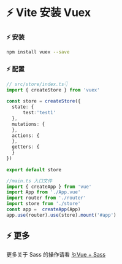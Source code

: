 # ⚡ Vite 安装 Vuex


### ⚡ 安装
```sh
npm install vuex --save
```
### ⚡ 配置
```ts
// src/store/index.ts👇
import { createStore } from 'vuex'
 
const store = createStore({
  state: {  
	  test:'test1'
  },
  mutations: {   
  },
  actions: {
  },
  getters: {
  }
})
 
export default store
```
```ts
//main.ts 入口文件
import { createApp } from 'vue'
import App from './App.vue'
import router from './router'
import store from './store'
const app =  createApp(App)
app.use(router).use(store).mount('#app')
```

## ⚡ 更多
更多关于 Sass 的操作请看 [🪱Vue + Sass](Vue_Scss.html)
